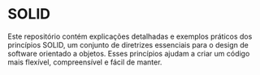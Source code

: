 # SOLID
Este repositório contém explicações detalhadas e exemplos práticos dos princípios SOLID, um conjunto de diretrizes essenciais para o design de software orientado a objetos. Esses princípios ajudam a criar um código mais flexível, compreensível e fácil de manter.
